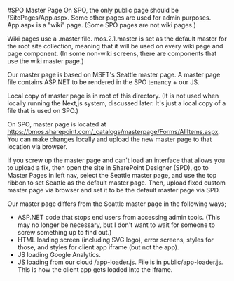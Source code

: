 #SPO Master Page
On SPO, the only public page should be /SitePages/App.aspx.  Some other pages are used for admin purposes. App.aspx is a "wiki" page. (Some SPO pages are not wiki pages.)

Wiki pages use a .master file. mos.2.1.master is set as the default master for the root site  collection, meaning that it will be used on every wiki page and page component. (In some non-wiki screens, there are components that use the wiki master page.) 

Our master page is based on MSFT's Seattle master page. A master page file contains ASP.NET to be rendered in the SPO tenancy + our JS. 

Local copy of master page is in root of this directory. (It is not used when locally running the Next,js system, discussed later. It's just a local copy of a file that is used on SPO.)

On SPO, master page is located at https://bmos.sharepoint.com/_catalogs/masterpage/Forms/AllItems.aspx. You can make changes locally and upload the new master page to that location via browser.

If you screw up the master page and can't load an interface that allows you to upload a fix, then open the site in SharePoint Designer (SPD), go to Master Pages in left nav, select the Seattle master page, and use the top ribbon to set Seattle as the default master page. Then, upload fixed custom master page via browser and set it to be the default master page via SPD.

Our master page differs from the Seattle master page in the following ways; 
* ASP.NET code that stops end users from accessing admin tools. (This may no longer be necessary, but I don't want to wait for someone to screw something up to find out.)
* HTML loading screen (including SVG logo), error screens, styles for those, and styles for client app iframe (but not the app). 
* JS loading Google Analytics. 
* JS loading from our cloud /app-loader.js. File is in public/app-loader.js. This is how the client app gets loaded into the iframe. 